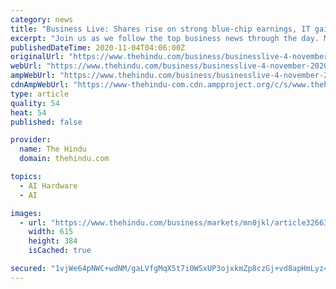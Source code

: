 ```yaml
---
category: news
title: "Business Live: Shares rise on strong blue-chip earnings, IT gains; RBI explores investment options for reserves"
excerpt: "Join us as we follow the top business news through the day. Micromax on Tuesday re-entered the smartphone market in the country with the unveiling of two new devices under the ‘In’ brand as it looks to leverage the current anti-China sentiment in India,"
publishedDateTime: 2020-11-04T04:06:00Z
originalUrl: "https://www.thehindu.com/business/businesslive-4-november-2020/article33018921.ece"
webUrl: "https://www.thehindu.com/business/businesslive-4-november-2020/article33018921.ece"
ampWebUrl: "https://www.thehindu.com/business/businesslive-4-november-2020/article33018921.ece/amp/"
cdnAmpWebUrl: "https://www-thehindu-com.cdn.ampproject.org/c/s/www.thehindu.com/business/businesslive-4-november-2020/article33018921.ece/amp/"
type: article
quality: 54
heat: 54
published: false

provider:
  name: The Hindu
  domain: thehindu.com

topics:
  - AI Hardware
  - AI

images:
  - url: "https://www.thehindu.com/business/markets/mn0jkl/article32663909.ece/ALTERNATES/LANDSCAPE_615/22THBUSENSEX"
    width: 615
    height: 384
    isCached: true

secured: "1vjWe64pNWC+wdNM/gaLVfgMqX5t7i0WSxUP3ojxkmZp8czGj+vd8apHmLyz40n9jOh4rTllCBr6DOd9Bo32sd+g/4aQkFCf11tGuzl7XQ25vYA/xn6wqgXNyAGQBJ0E4+wCrVx1UAESJR5oS+85EtYPtubnfadij1tXeII7BJI0EbfGZ37bxmtNt5dt5Sr7UIL9inSarEnjcog+9+qPxdp3JGJD/K4xVPjyqtC+PoN2f0cm+PmfVl2g01O/NqZJ6gUh8DmxFBp/KT2WHh8y/nOwN1m6KA8ciGgqShZdZ3Azbj3V07Myaoy/tC5kMhh5j2mTg753n/0f6mbAYn2v1S+hlW9KaxrQx0IfsCNLjKM=;XE2UD/rxwFEfEUpllVoQkw=="
---
```



